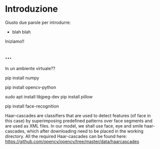 # Introduzione

Giusto due parole per introdurre:

- blah blah



Iniziamo!!

<!-- ######################################################################################################### -->


## ...

In un ambiente virtuale??

pip install numpy

pip install opencv-python

sudo apt install libjpeg-dev
pip install pillow

pip install face-recognition



Haar-cascades are classifiers that are used to detect features (of face in this case) 
by superimposing predefined patterns over face segments and are used as XML files. 
In our model, we shall use face, eye and smile haar-cascades, which after downloading 
need to be placed in the working directory.
All the required Haar-cascades can be found here: https://github.com/opencv/opencv/tree/master/data/haarcascades

<br>
<br>
<br>

